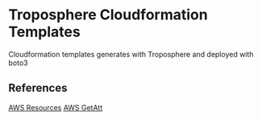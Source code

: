 # Troposphere Cloudformation Templates

Cloudformation templates generates with Troposphere and deployed with boto3

## References
[AWS Resources](http://docs.aws.amazon.com/AWSCloudFormation/latest/UserGuide/aws-template-resource-type-ref.html)
[AWS GetAtt](http://docs.aws.amazon.com/AWSCloudFormation/latest/UserGuide/intrinsic-function-reference-getatt.html)
